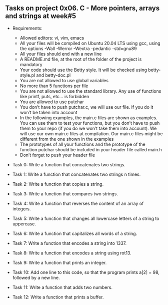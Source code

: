 ## Tasks on project 0x06. C - More pointers, arrays and strings at week#5
 - Requirements:
	- Allowed editors: vi, vim, emacs
	- All your files will be compiled on Ubuntu 20.04 LTS using gcc, using the options -Wall -Werror -Wextra -pedantic -std=gnu89
	- All your files should end with a new line
	- A README.md file, at the root of the folder of the project is mandatory
	- Your code should use the Betty style. It will be checked using betty-style.pl and betty-doc.pl
	- You are not allowed to use global variables
	- No more than 5 functions per file
	- You are not allowed to use the standard library. Any use of functions like printf, puts, etc… is forbidden
	- You are allowed to use putchar
	- You don’t have to push putchar.c, we will use our file. If you do it won’t be taken into account
	- In the following examples, the main.c files are shown as examples. You can use them to test your functions, but you don’t have to push them to your repo (if you do we won’t take them into account). We will use our own main.c files at compilation. Our main.c files might be different from the one shown in the examples
	- The prototypes of all your functions and the prototype of the function putchar should be included in your header file called main.h
	- Don’t forget to push your header file

 - Task 0: Write a function that concatenates two strings.
 - Task 1: Write a function that concatenates two strings n times.
 - Task 2: Write a function that copies a string.
 - Task 3: Write a function that compares two strings.
 - Task 4: Write a function that reverses the content of an array of integers.
 - Task 5: Write a function that changes all lowercase letters of a string to uppercase.
 - Task 6: Write a function that capitalizes all words of a string.
 - Task 7: Write a function that encodes a string into 1337.
 - Task 8: Write a function that encodes a string using rot13.
 - Task 9: Write a function that prints an integer.
 - Task 10: Add one line to this code, so that the program prints a[2] = 98, followed by a new line.
 - Task 11: Write a function that adds two numbers.
 - Task 12: Write a function that prints a buffer.
